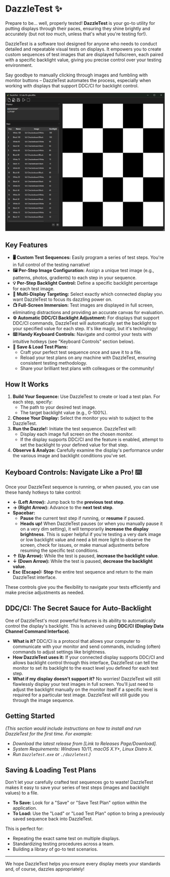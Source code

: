 # DazzleTest ✨

Prepare to be... well, properly tested! **DazzleTest** is your go-to utility for putting displays through their paces, ensuring they shine brightly and accurately (but not *too* much, unless that's what you're testing for!).

DazzleTest is a software tool designed for anyone who needs to conduct detailed and repeatable visual tests on displays. It empowers you to create custom sequences of test images that are displayed fullscreen, each paired with a specific backlight value, giving you precise control over your testing environment.

Say goodbye to manually clicking through images and fumbling with monitor buttons – DazzleTest automates the process, especially when working with displays that support DDC/CI for backlight control.

![Screenshot1](./docs/images/Screenshot1_dark.png)

## Key Features

* **🖥️ Custom Test Sequences:** Easily program a series of test steps. You're in full control of the testing narrative!
* **🖼️ Per-Step Image Configuration:** Assign a unique test image (e.g., patterns, photos, gradients) to each step in your sequence.
* **💡 Per-Step Backlight Control:** Define a specific backlight percentage for each test image.
* **🎯 Multi-Display Targeting:** Select exactly which connected display you want DazzleTest to focus its dazzling power on.
* **📺 Full-Screen Immersion:** Test images are displayed in full screen, eliminating distractions and providing an accurate canvas for evaluation.
* **⚙️ Automatic DDC/CI Backlight Adjustment:** For displays that support DDC/CI commands, DazzleTest will automatically set the backlight to your specified value for each step. It's like magic, but it's technology!
* **⌨️ Handy Keyboard Controls:** Navigate and control your tests with intuitive hotkeys (see "Keyboard Controls" section below).
* **💾 Save & Load Test Plans:**
    * Craft your perfect test sequence once and save it to a file.
    * Reload your test plans on any machine with DazzleTest, ensuring consistent testing methodology.
    * Share your brilliant test plans with colleagues or the community!

## How It Works

1.  **Build Your Sequence:** Use DazzleTest to create or load a test plan. For each step, specify:
    * The path to your desired test image.
    * The target backlight value (e.g., 0-100%).
2.  **Choose Your Display:** Select the monitor you wish to subject to the DazzleTest.
3.  **Run the Dazzle!:** Initiate the test sequence. DazzleTest will:
    * Display each image full screen on the chosen monitor.
    * If the display supports DDC/CI and the feature is enabled, attempt to set the backlight to your defined value for that step.
4.  **Observe & Analyze:** Carefully examine the display's performance under the various image and backlight conditions you've set.

## Keyboard Controls: Navigate Like a Pro! ⌨️

Once your DazzleTest sequence is running, or when paused, you can use these handy hotkeys to take control:

* **← (Left Arrow):** Jump back to the **previous test step**.
* **→ (Right Arrow):** Advance to the **next test step**.
* **Spacebar:**
    * **Pause** the current test step if running, or **resume** if paused.
    * **Heads up!** When DazzleTest pauses (or when you manually pause it on a very dim setting), it will temporarily **increase the display brightness**. This is super helpful if you're testing a very dark image or low backlight value and need a bit more light to observe the screen, check for issues, or make manual adjustments before resuming the specific test conditions.
* **↑ (Up Arrow):** While the test is paused, **increase the backlight value**.
* **↓ (Down Arrow):** While the test is paused, **decrease the backlight value**.
* **Esc (Escape):** **Stop** the entire test sequence and return to the main DazzleTest interface.

These controls give you the flexibility to navigate your tests efficiently and make precise adjustments as needed.

## DDC/CI: The Secret Sauce for Auto-Backlight

One of DazzleTest's most powerful features is its ability to automatically control the display's backlight. This is achieved using **DDC/CI (Display Data Channel Command Interface)**.

* **What is it?** DDC/CI is a protocol that allows your computer to communicate with your monitor and send commands, including (often) commands to adjust settings like brightness.
* **How DazzleTest uses it:** If your connected display supports DDC/CI and allows backlight control through this interface, DazzleTest can tell the monitor to set its backlight to the exact level you defined for each test step.
* **What if my display doesn't support it?** No worries! DazzleTest will still flawlessly display your test images in full screen. You'll just need to adjust the backlight manually on the monitor itself if a specific level is required for a particular test image. DazzleTest will still guide you through the image sequence.

## Getting Started

*(This section would include instructions on how to install and run DazzleTest for the first time. For example:*

* *Download the latest release from [Link to Releases Page/Download].*
* *System Requirements: Windows 10/11, macOS X.Y+, Linux Distro X.*
* *Run `DazzleTest.exe` or `./dazzletest`.)*

## Saving & Loading Test Plans

Don't let your carefully crafted test sequences go to waste! DazzleTest makes it easy to save your series of test steps (images and backlight values) to a file.

* **To Save:** Look for a "Save" or "Save Test Plan" option within the application.
* **To Load:** Use the "Load" or "Load Test Plan" option to bring a previously saved sequence back into DazzleTest.

This is perfect for:
* Repeating the exact same test on multiple displays.
* Standardizing testing procedures across a team.
* Building a library of go-to test scenarios.

---

We hope DazzleTest helps you ensure every display meets your standards and, of course, dazzles appropriately!
